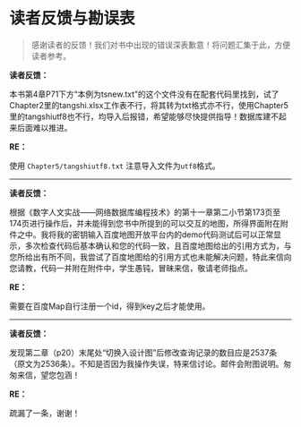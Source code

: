 # 读者反馈与勘误表

>   感谢读者的反馈！我们对书中出现的错误深表歉意！将问题汇集于此，方便读者参考。

**读者反馈：**

本书第4章P71下方“本例为tsnew.txt”的这个文件没有在配套代码里找到，试了Chapter2里的tangshi.xlsx工作表不行，将其转为txt格式亦不行，使用Chapter5里的tangshiutf8也不行，均导入后报错，希望能够尽快提供指导！数据库建不起来后面难以推进。

**RE：**

使用 `Chapter5/tangshiutf8.txt` 注意导入文件为`utf8`格式。

---

**读者反馈：**

根据《数字人文实战——网络数据库编程技术》的第十一章第二小节第173页至174页进行操作后，并未能得到您书中所提到的可以交互的地图，所得界面附在附件之中。我将我的密钥输入百度地图开放平台内的demo代码测试后可以正常显示，多次检查代码后基本确认和您的代码一致，且百度地图给出的引用方式为<script src="http://api.map.baidu.com/api?v=2.0&ak=您的密钥" type="text/javascript"></script>，与您所给出有所不同，我尝试了百度地图给的引用方式也未能解决问题，特此来信向您请教，代码一并附在附件中，学生愚钝，冒昧来信，敬请老师指点。

**RE：**

需要在百度Map自行注册一个id，得到key之后才能使用。

---

**读者反馈：**

发现第二章（p20）末尾处“切换入设计图”后修改查询记录的数目应是2537条（原文为2536条）。不知是否因为我操作失误，特来信讨论。邮件会附图说明。匆匆来信，望您包涵！

**RE：**

疏漏了一条，谢谢！

